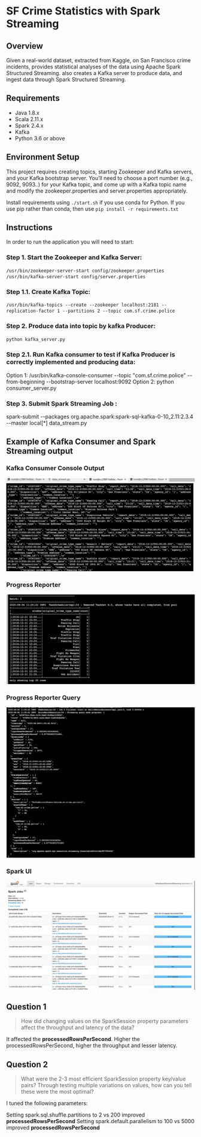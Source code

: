 # SF Crime Statistics with Spark Streaming

## Overview 

Given a real-world dataset, extracted from Kaggle, on San Francisco crime incidents, provides statistical analyses of the data using Apache Spark Structured Streaming. also creates a Kafka server to produce data, and ingest data through Spark Structured Streaming. 

## Requirements

* Java 1.8.x
* Scala 2.11.x
* Spark 2.4.x
* Kafka
* Python 3.6 or above

## Environment Setup
This project requires creating topics, starting Zookeeper and Kafka servers, and your Kafka bootstrap server. You’ll need to choose a port number (e.g., 9092, 9093..) for your Kafka topic, and come up with a Kafka topic name and modify the zookeeper.properties and server.properties appropriately.

Install requirements using `./start.sh` if you use conda for Python. If you use pip rather than conda, then use `pip install -r requirements.txt`

## Instructions

In order to run the application you will need to start:

### Step 1. Start the Zookeeper and Kafka Server:
```
/usr/bin/zookeeper-server-start config/zookeeper.properties
/usr/bin/kafka-server-start config/server.properties
```

### Step 1.1. Create Kafka Topic:
```
/usr/bin/kafka-topics --create --zookeeper localhost:2181 --replication-factor 1 --partitions 2 --topic com.sf.crime.police
```

### Step 2. Produce data into topic by kafka Producer:
`python kafka_server.py`

### Step 2.1. Run Kafka consumer to test if Kafka Producer is correctly implemented and producing data:

Option 1: /usr/bin/kafka-console-consumer --topic "com.sf.crime.police" --from-beginning --bootstrap-server localhost:9092
Option 2: python consumer_server.py

### Step 3. Submit Spark Streaming Job :

spark-submit --packages org.apache.spark:spark-sql-kafka-0-10_2.11:2.3.4 --master local[*] data_stream.py

## Example of Kafka Consumer and Spark Streaming output
### Kafka Consumer Console Output

![kafka consumer output](https://github.com/yogesh17/SF-Crime-Statistics-with-Spark-Streaming/blob/master/Kafka%20Console%20Consumer%20Output.png)

### Progress Reporter

![progress reporter](https://github.com/yogesh17/SF-Crime-Statistics-with-Spark-Streaming/blob/master/Progress%20Report.png)

### Progress Reporter Query
![progress reporter query](https://github.com/yogesh17/SF-Crime-Statistics-with-Spark-Streaming/blob/master/Progress%20Report%20query.png)


### Spark UI
![spark UI](https://github.com/yogesh17/SF-Crime-Statistics-with-Spark-Streaming/blob/master/Spark%20Streaming%20UI.png)


## Question 1

> How did changing values on the SparkSession property parameters affect the throughput and latency of the data?

It affected the **processedRowsPerSecond**. Higher the processedRowsPerSecond, higher the throughput and lesser latency. 

## Question 2
> What were the 2-3 most efficient SparkSession property key/value pairs? Through testing multiple variations on values, how can you tell these were the most optimal?

I tuned the following parameters:

Setting spark.sql.shuffle.partitions to 2 vs 200 improved  **processedRowsPerSecond**
Setting spark.default.parallelism to 100 vs 5000 improved  **processedRowsPerSecond**



```

